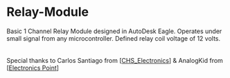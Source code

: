 # Relay-Module
Basic 1 Channel Relay Module designed in AutoDesk Eagle. Operates under small signal from any microcontroller. Defined relay coil voltage of 12 volts.
<br />
<br />
<br />
Special thanks to Carlos Santiago from [[CHS_Electronics](https://www.youtube.com/channel/UCcNpRuzeedQ9Ps3xF4RDMaw)] & AnalogKid from [[Electronics Point](https://www.electronicspoint.com)]
